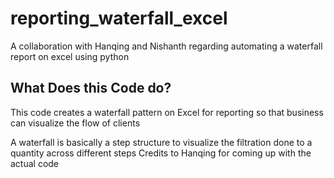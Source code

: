 # reporting_waterfall_excel
A collaboration with Hanqing and Nishanth regarding automating a waterfall report on excel using python

## What Does this Code do?
This code creates a waterfall pattern on Excel for reporting so that business can visualize the flow of clients

A waterfall is basically a step structure to visualize the filtration done to a quantity across different steps
Credits to Hanqing for coming up with the actual code 
